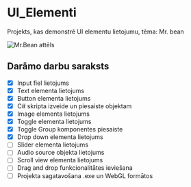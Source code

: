 # UI_Elementi
Projekts, kas demonstrē UI elementu lietojumu, tēma: Mr. bean

![Mr.Bean attēls](https://th.bing.com/th/id/R.fa39fe541ad885130351e71927fbac33?rik=rjzqDTRt0ML31g&riu=http%3a%2f%2fgetdrawings.com%2fcliparts%2fmr-bean-clipart-4.png&ehk=nmbO062qtFGODIiJjhd5lbNCKHf4glunkdejJ6cQadM%3d&risl=&pid=ImgRaw&r=0)

## Darāmo darbu saraksts
- [x] Input fiel lietojums
- [x] Text elementa lietojums
- [x] Button elementa lietojums
- [x] C# skripta izveide un piesaiste objektam
- [x] Image elementa lietojums
- [x] Toggle elementa lietojums
- [x] Toggle Group komponentes piesaiste
- [x] Drop down elementa lietojums
- [ ] Slider elementa lietojums
- [ ] Audio source objekta lietojums
- [ ] Scroll view elementa lietojums
- [ ] Drag and drop funkcionalitātes ieviešana
- [ ] Projekta sagatavošana .exe un WebGL formātos
